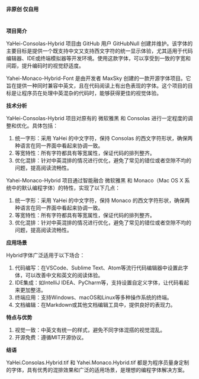 #
**非原创 仅自用**
#

**项目简介**

YaHei-Consolas-Hybrid 项目由 GitHub 用户 GitHubNull 创建并维护。该字体的主要目标是提供一个既支持中文又支持西文字符的统一显示体验，尤其适用于代码编辑器、IDE或终端模拟器等开发环境。使用这款字体，可以享受到一致的字宽和间距，提升编码时的视觉舒适度。

Yahei-Monaco-Hybrid-Font 是由开发者 MaxSky 创建的一款开源字体项目。它旨在提供一种同时兼容中英文，且在代码阅读上有出色表现的字体。这个项目的目标是让程序员在处理中英混杂的代码时，能够获得更佳的视觉体验。

**技术分析**

YaHei-Consolas-Hybrid 项目对原有的 微软雅黑 和 Consolas 进行一定程度的调整和优化。具体包括：

1. 统一字形：采用 YaHei 的中文字符，保持 Consolas 的西文字符形状，确保两种语言在同一界面中看起来协调一致。
2. 等宽特性：所有字符都具有等宽属性，保证代码的排列整齐。
3. 优化混排：针对中英混排的情况进行优化，避免了常见的错位或者空隙不均的问题，提高阅读流畅性。
   
Yahei-Monaco-Hybrid 项目通过智能融合 微软雅黑 和 Monaco（Mac OS X 系统中的默认编程字体）的特性，实现了以下几点：
1. 统一字形：采用 YaHei 的中文字符，保持 Monaco 的西文字符形状，确保两种语言在同一界面中看起来协调一致。
2. 等宽特性：所有字符都具有等宽属性，保证代码的排列整齐。
3. 优化混排：针对中英混排的情况进行优化，避免了常见的错位或者空隙不均的问题，提高阅读流畅性。

**应用场景**

Hybrid字体广泛适用于以下场合：

1. 代码编写：在VSCode、Sublime Text、Atom等流行代码编辑器中设置此字体，可以改善中文和英文的阅读体验。
2. IDE集成：如IntelliJ IDEA、PyCharm等，支持设置自定义字体，让代码看起来更加整洁。
3. 终端应用：支持Windows、macOS和Linux等多种操作系统的终端。
4. 文档编辑：在Markdown或其他文档编辑工具中，提供良好的表现力。

**特点与优势**

1. 视觉一致：中英文有统一的样式，避免不同字体混搭的视觉混乱。
2. 开源免费：遵循MIT开源协议。

**结语**

YaHei.Consolas.Hybrid.tif 和 Yahei.Monaco.Hybrid.tif 都是为程序员量身定制的字体，具有优秀的混排效果和广泛的适用场景，是理想的编程字体解决方案。
#
